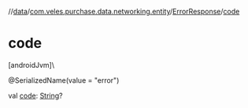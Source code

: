 //[data](../../../index.md)/[com.veles.purchase.data.networking.entity](../index.md)/[ErrorResponse](index.md)/[code](code.md)

# code

[androidJvm]\

@SerializedName(value = &quot;error&quot;)

val [code](code.md): [String](https://kotlinlang.org/api/latest/jvm/stdlib/kotlin/-string/index.html)?
